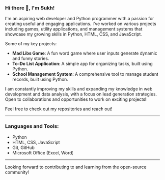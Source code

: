 ### Hi there 👋, I'm Sukh!

I'm an aspiring web developer and Python programmer with a passion for creating useful and engaging applications. I've worked on various projects including games, utility applications, and management systems that showcase my growing skills in Python, HTML, CSS, and JavaScript.

Some of my key projects:
- **Mad Libs Game**: A fun word game where user inputs generate dynamic and funny stories.
- **To-Do List Application**: A simple app for organizing tasks, built using Python.
- **School Management System**: A comprehensive tool to manage student records, built using Python.

I am constantly improving my skills and expanding my knowledge in web development and data analysis, with a focus on lead generation strategies. Open to collaborations and opportunities to work on exciting projects!

Feel free to check out my repositories and reach out!

---
### Languages and Tools:
- Python
- HTML, CSS, JavaScript
- Git, GitHub
- Microsoft Office (Excel, Word)
---

Looking forward to contributing to and learning from the open-source community!

